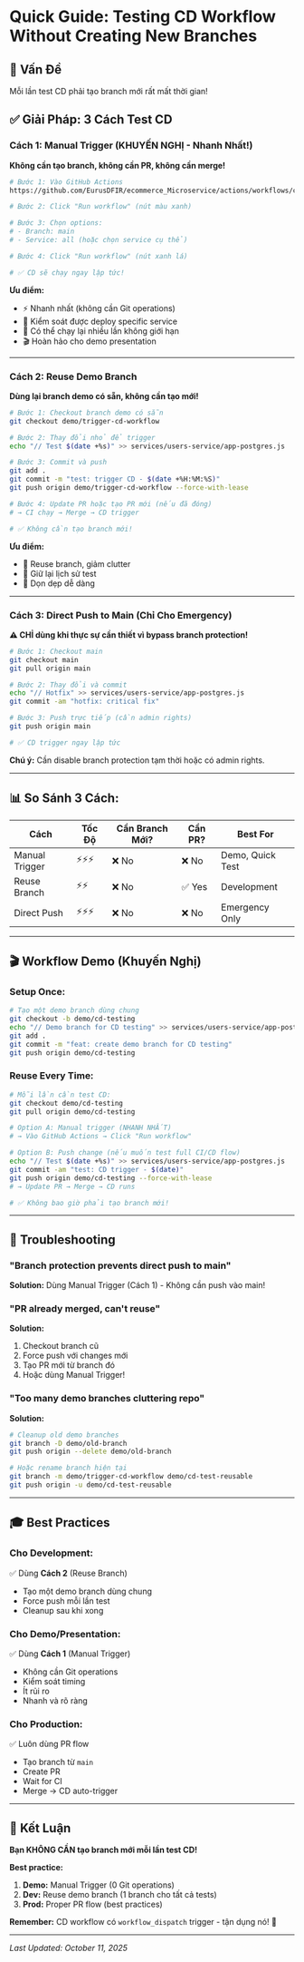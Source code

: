 # Quick Guide: Testing CD Workflow Without Creating New Branches

## 🎯 Vấn Đề

Mỗi lần test CD phải tạo branch mới rất mất thời gian!

## ✅ Giải Pháp: 3 Cách Test CD

### **Cách 1: Manual Trigger (KHUYẾN NGHỊ - Nhanh Nhất!)**

**Không cần tạo branch, không cần PR, không cần merge!**

```bash
# Bước 1: Vào GitHub Actions
https://github.com/EurusDFIR/ecommerce_Microservice/actions/workflows/cd-deploy.yml

# Bước 2: Click "Run workflow" (nút màu xanh)

# Bước 3: Chọn options:
# - Branch: main
# - Service: all (hoặc chọn service cụ thể)

# Bước 4: Click "Run workflow" (nút xanh lá)

# ✅ CD sẽ chạy ngay lập tức!
```

**Ưu điểm:**

- ⚡ Nhanh nhất (không cần Git operations)
- 🎯 Kiểm soát được deploy specific service
- 🔄 Có thể chạy lại nhiều lần không giới hạn
- 🎬 Hoàn hảo cho demo presentation

---

### **Cách 2: Reuse Demo Branch**

**Dùng lại branch demo có sẵn, không cần tạo mới!**

```bash
# Bước 1: Checkout branch demo có sẵn
git checkout demo/trigger-cd-workflow

# Bước 2: Thay đổi nhỏ để trigger
echo "// Test $(date +%s)" >> services/users-service/app-postgres.js

# Bước 3: Commit và push
git add .
git commit -m "test: trigger CD - $(date +%H:%M:%S)"
git push origin demo/trigger-cd-workflow --force-with-lease

# Bước 4: Update PR hoặc tạo PR mới (nếu đã đóng)
# → CI chạy → Merge → CD trigger

# ✅ Không cần tạo branch mới!
```

**Ưu điểm:**

- 🔄 Reuse branch, giảm clutter
- 📝 Giữ lại lịch sử test
- 🧹 Dọn dẹp dễ dàng

---

### **Cách 3: Direct Push to Main (Chỉ Cho Emergency)**

**⚠️ CHỈ dùng khi thực sự cần thiết vì bypass branch protection!**

```bash
# Bước 1: Checkout main
git checkout main
git pull origin main

# Bước 2: Thay đổi và commit
echo "// Hotfix" >> services/users-service/app-postgres.js
git commit -am "hotfix: critical fix"

# Bước 3: Push trực tiếp (cần admin rights)
git push origin main

# ✅ CD trigger ngay lập tức
```

**Chú ý:** Cần disable branch protection tạm thời hoặc có admin rights.

---

## 📊 So Sánh 3 Cách:

| **Cách**       | **Tốc Độ** | **Cần Branch Mới?** | **Cần PR?** | **Best For**     |
| -------------- | ---------- | ------------------- | ----------- | ---------------- |
| Manual Trigger | ⚡⚡⚡     | ❌ No               | ❌ No       | Demo, Quick Test |
| Reuse Branch   | ⚡⚡       | ❌ No               | ✅ Yes      | Development      |
| Direct Push    | ⚡⚡⚡     | ❌ No               | ❌ No       | Emergency Only   |

---

## 🎬 Workflow Demo (Khuyến Nghị)

### **Setup Once:**

```bash
# Tạo một demo branch dùng chung
git checkout -b demo/cd-testing
echo "// Demo branch for CD testing" >> services/users-service/app-postgres.js
git add .
git commit -m "feat: create demo branch for CD testing"
git push origin demo/cd-testing
```

### **Reuse Every Time:**

```bash
# Mỗi lần cần test CD:
git checkout demo/cd-testing
git pull origin demo/cd-testing

# Option A: Manual trigger (NHANH NHẤT)
# → Vào GitHub Actions → Click "Run workflow"

# Option B: Push change (nếu muốn test full CI/CD flow)
echo "// Test $(date +%s)" >> services/users-service/app-postgres.js
git commit -am "test: CD trigger - $(date)"
git push origin demo/cd-testing --force-with-lease
# → Update PR → Merge → CD runs

# ✅ Không bao giờ phải tạo branch mới!
```

---

## 🐛 Troubleshooting

### "Branch protection prevents direct push to main"

**Solution:** Dùng Manual Trigger (Cách 1) - Không cần push vào main!

### "PR already merged, can't reuse"

**Solution:**

1. Checkout branch cũ
2. Force push với changes mới
3. Tạo PR mới từ branch đó
4. Hoặc dùng Manual Trigger!

### "Too many demo branches cluttering repo"

**Solution:**

```bash
# Cleanup old demo branches
git branch -D demo/old-branch
git push origin --delete demo/old-branch

# Hoặc rename branch hiện tại
git branch -m demo/trigger-cd-workflow demo/cd-test-reusable
git push origin -u demo/cd-test-reusable
```

---

## 🎓 Best Practices

### **Cho Development:**

✅ Dùng **Cách 2** (Reuse Branch)

- Tạo một demo branch dùng chung
- Force push mỗi lần test
- Cleanup sau khi xong

### **Cho Demo/Presentation:**

✅ Dùng **Cách 1** (Manual Trigger)

- Không cần Git operations
- Kiểm soát timing
- Ít rủi ro
- Nhanh và rõ ràng

### **Cho Production:**

✅ Luôn dùng PR flow

- Tạo branch từ `main`
- Create PR
- Wait for CI
- Merge → CD auto-trigger

---

## 🎉 Kết Luận

**Bạn KHÔNG CẦN tạo branch mới mỗi lần test CD!**

**Best practice:**

1. **Demo:** Manual Trigger (0 Git operations)
2. **Dev:** Reuse demo branch (1 branch cho tất cả tests)
3. **Prod:** Proper PR flow (best practices)

**Remember:** CD workflow có `workflow_dispatch` trigger - tận dụng nó! 🚀

---

_Last Updated: October 11, 2025_
